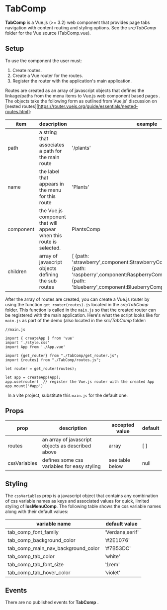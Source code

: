# TabComp

**TabComp** is a Vue.js (>= 3.2) web component that provides page tabs navigation with content routing and styling options.  See the *src/TabComp* folder for the Vue source (TabComp.vue).

## Setup

To use the component the user must:

1. Create routes.
2. Create a Vue router for the routes.
3. Register the router with the application's main application.

Routes are created as an array of javascript objects that defines the linkage/paths from the menu items to Vue.js web component based pages . The objects take the following form as outlined from Vue.js' discussion on [nested routes][https://router.vuejs.org/guide/essentials/nested-routes.html]:

| item      | description                                                  | example                                                      |
| --------- | ------------------------------------------------------------ | ------------------------------------------------------------ |
| path      | a string that associates a path for the main route           | '/plants'                                                    |
| name      | the label that appears in the menu for this route            | 'Plants'                                                     |
| component | the Vue.js component that will appear when this route is selected. | PlantsComp                                                   |
| children  | array of javascript objects defining the sub routes          | [   {path: 'strawberry',component:StrawberryComp,name:'Strawberries'},   {path: 'raspberry',component:RaspberryComp,name:'Raspberries'},   {path: 'blueberry',component:BlueberryComp,name:'Blueberries'} |

After the array of routes are created, you can create a Vue.js router by using the function `get_router(routes).js` located in the *src/TabComp* folder. This function is called in the `main.js` so that the created router can be registered with the main application.  Here's what the script looks like for `main.js` as part of the demo (also located in the *src/TabComp* folder:

```
//main.js

import { createApp } from 'vue'
import './style.css'
import App from './App.vue'

import {get_router} from "./TabComp/get_router.js";
import {routes} from "./TabComp/routes.js";

let router = get_router(routes);

let app = createApp(App);
app.use(router)  // register the Vue.js router with the created App
app.mount('#app')
```

  In a vite project, substitute this `main.js` for the default one.

## Props

| prop         | description                                       | accepted value  | default |
| ------------ | ------------------------------------------------- | --------------- | ------- |
| routes       | an array of javascript objects as described above | array           | [ ]     |
| cssVariables | defines some css variables for easy styling       | see table below | null    |

## Styling

The `cssVariables` prop is a javascript object that contains any combination of css variable names as keys and associated values for quick, limited styling of **IosMenuComp**. The following table shows the css variable names along with their default values:



| variable name                      | default value   |
| ---------------------------------- | --------------- |
| tab_comp_font_family               | 'Verdana,serif' |
| tab_comp_background_color          | '#2E1076'       |
| tab_comp_main_nav_background_color | '#7B53DC'       |
| tab_comp_tab_color                 | 'white'         |
| tab_comp_tab_font_size             | '1rem'          |
| tab_comp_tab_hover_color           | 'violet'        |

## Events

There are no published events for **TabComp** .



[nested routes]: https://router.vuejs.org/guide/essentials/nested-routes.html

